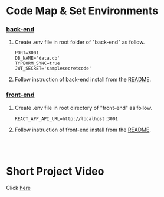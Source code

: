 # Code Map & Set Environments

### [back-end](/back-end)
1. Create .env file in root folder of "back-end" as follow.
    ```
    PORT=3001
    DB_NAME='data.db'
    TYPEORM_SYNC=true
    JWT_SECRET='samplesecretcode'
    ```
2. Follow instruction of back-end install from the [README](/back-end).

### [front-end](/front-end)
1. Create .env file in root directory of "front-end" as follow.
    ```
    REACT_APP_API_URL=http://localhost:3001
    ```
2. Follow instruction of front-end install from the [README](/front-end).

<br><br>
# Short Project Video

Click [here](https://www.loom.com/share/5bd8be6dd2854a9b877142401c8a7a07)
